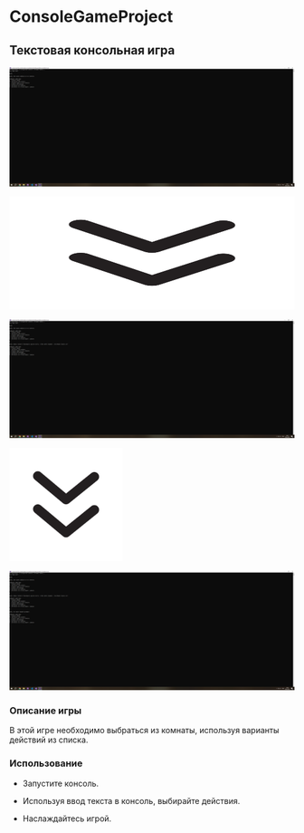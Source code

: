 # **ConsoleGameProject**

## Текстовая консольная игра

![Изображение](images/img1.png "Логотип Markdown")

<img src="images/down.png" width="800" height="200">

![Изображение](images/img2.png "Логотип Markdown")

<img src="images/down.png" width="200" height="200">

![Изображение](images/img3.png "Логотип Markdown")

### Описание игры

В этой игре необходимо выбраться из комнаты, используя варианты действий из списка.

### Использование

* Запустите консоль.

* Используя ввод текста в консоль, выбирайте действия.

* Наслаждайтесь игрой.
